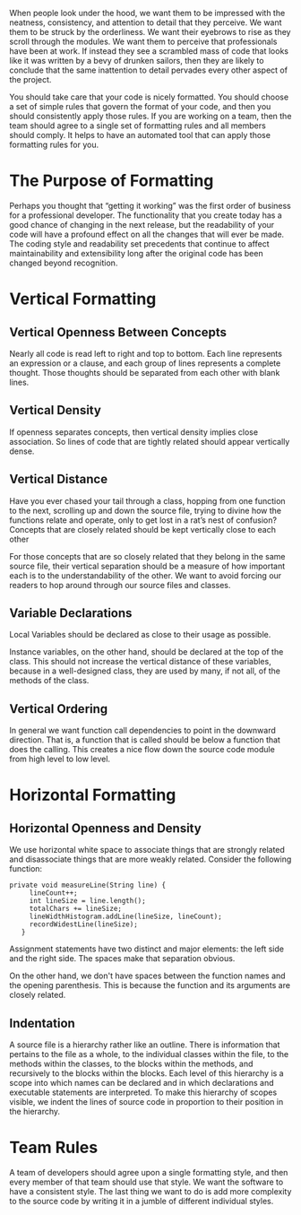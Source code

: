 When people look under the hood, we want them to be impressed with the neatness, consistency, and attention to detail that they perceive. We want them to be struck by the orderliness. We want their eyebrows to rise as they scroll through the modules. We want them to perceive that professionals have been at work. If instead they see a scrambled mass of code that looks like it was written by a bevy of drunken sailors, then they are likely to conclude that the same inattention to detail pervades every other aspect of the project.

You should take care that your code is nicely formatted. You should choose a set of simple rules that govern the format of your code, and then you should consistently apply those rules. If you are working on a team, then the team should agree to a single set of formatting rules and all members should comply. It helps to have an automated tool that can apply those formatting rules for you.


# The Purpose of Formatting

Perhaps you thought that “getting it working” was the first order of business for a professional developer. The functionality that you create today has a good chance of changing in the next release, but the readability of your code will have a profound effect on all the changes that will ever be made. The coding style and readability set precedents that continue to affect maintainability and extensibility long after the original code has been changed beyond recognition.


# Vertical Formatting

## Vertical Openness Between Concepts

Nearly all code is read left to right and top to bottom. Each line represents an expression or a clause, and each group of lines represents a complete thought. Those thoughts should be separated from each other with blank lines.

## Vertical Density

If openness separates concepts, then vertical density implies close association. So lines of code that are tightly related should appear vertically dense.

## Vertical Distance

Have you ever chased your tail through a class, hopping from one function to the next, scrolling up and down the source file, trying to divine how the functions relate and operate, only to get lost in a rat’s nest of confusion? Concepts that are closely related should be kept vertically close to each other

For those concepts that are so closely related that they belong in the same source file, their vertical separation should be a measure of how important each is to the understandability of the other. We want to avoid forcing our readers to hop around through our source files and classes.

## Variable Declarations

Local Variables should be declared as close to their usage as possible.

Instance variables, on the other hand, should be declared at the top of the class. This should not increase the vertical distance of these variables, because in a well-designed class, they are used by many, if not all, of the methods of the class.

## Vertical Ordering

In general we want function call dependencies to point in the downward direction. That is, a function that is called should be below a function that does the calling. This creates a nice flow down the source code module from high level to low level.


# Horizontal Formatting

## Horizontal Openness and Density

We use horizontal white space to associate things that are strongly related and disassociate things that are more weakly related. Consider the following function:


```
private void measureLine(String line) {
     lineCount++;
     int lineSize = line.length();
     totalChars += lineSize;
     lineWidthHistogram.addLine(lineSize, lineCount);
     recordWidestLine(lineSize);
   }
```


Assignment statements have two distinct and major elements: the left side and the right side. The spaces make that separation obvious.

On the other hand, we don't have spaces between the function names and the opening parenthesis. This is because the function and its arguments are closely related.

## Indentation

A source file is a hierarchy rather like an outline. There is information that pertains to the file as a whole, to the individual classes within the file, to the methods within the classes, to the blocks within the methods, and recursively to the blocks within the blocks. Each level of this hierarchy is a scope into which names can be declared and in which declarations and executable statements are interpreted. To make this hierarchy of scopes visible, we indent the lines of source code in proportion to their position in the hierarchy.

# Team Rules

A team of developers should agree upon a single formatting style, and then every member of that team should use that style. We want the software to have a consistent style. The last thing we want to do is add more complexity to the source code by writing it in a jumble of different individual styles.































